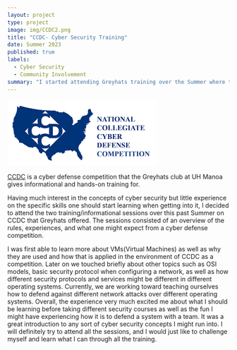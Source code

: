 ```yaml
---
layout: project
type: project
image: img/CCDC2.png
title: "CCDC- Cyber Security Training"
date: Summer 2023
published: true
labels:
  - Cyber Security
  - Community Involvement
summary: "I started attending Greyhats training over the Summer where they introduced the protocols of CCDC as well as different techniques needed for the competition."
---
```


<img class="" src="../img/download.png">

[CCDC](https://www.nationalccdc.org/index.php/competition/about-ccdc/mission) is a cyber defense competition that the Greyhats club at UH Manoa gives informational and hands-on training for.

Having much interest in the concepts of cyber security but little experience on the specific skills one should start learning when getting into it, I decided to attend the two training/informational sessions over this past Summer on CCDC that Greyhats offered. The sessions consisted of an overview of the rules, experiences, and what one might expect from a cyber defense competition.  

I was first able to learn more about VMs(Virtual Machines) as well as why they are used and how that is applied in the environment of CCDC as a competition.  Later on we touched briefly about other topics such as OSI models, basic security protocol when configuring a network, as well as how different security protocols and services might be different in different operating systems.  Currently, we are working toward teaching ourselves how to defend against different network attacks over different operating systems.  Overall, the experience very much excited me about what I should be learning before taking different security courses as well as the fun I might have experiencing how it is to defend a system with a team.  It was a great introduction to any sort of cyber security concepts I might run into.  I will definitely try to attend all the sessions, and I would just like to challenge myself and learn what I can through all the training.

